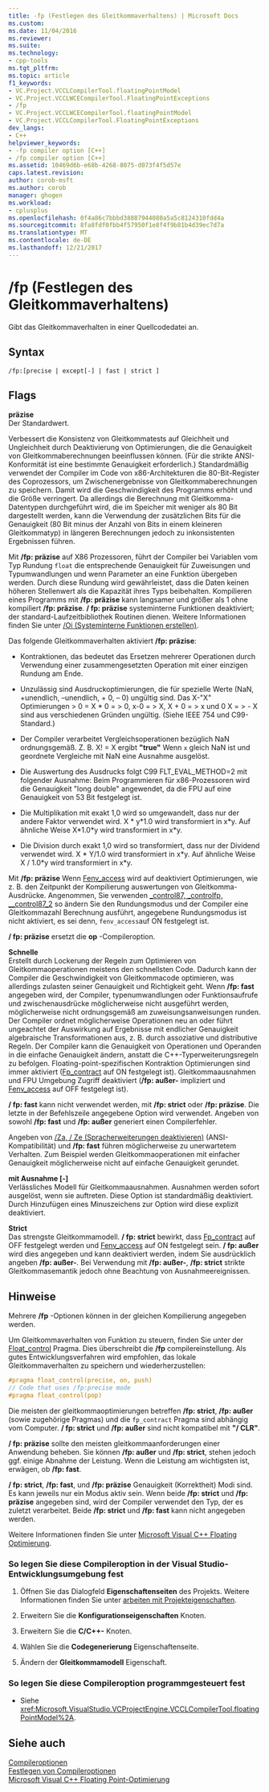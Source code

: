 ```yaml
---
title: -fp (Festlegen des Gleitkommaverhaltens) | Microsoft Docs
ms.custom: 
ms.date: 11/04/2016
ms.reviewer: 
ms.suite: 
ms.technology:
- cpp-tools
ms.tgt_pltfrm: 
ms.topic: article
f1_keywords:
- VC.Project.VCCLCompilerTool.floatingPointModel
- VC.Project.VCCLWCECompilerTool.FloatingPointExceptions
- /fp
- VC.Project.VCCLWCECompilerTool.floatingPointModel
- VC.Project.VCCLCompilerTool.FloatingPointExceptions
dev_langs:
- C++
helpviewer_keywords:
- -fp compiler option [C++]
- /fp compiler option [C++]
ms.assetid: 10469d6b-e68b-4268-8075-d073f4f5d57e
caps.latest.revision: 
author: corob-msft
ms.author: corob
manager: ghogen
ms.workload:
- cplusplus
ms.openlocfilehash: 0f4a86c7bbbd38887944080a5a5c8124310fdd4a
ms.sourcegitcommit: 8fa8fdf0fbb4f57950f1e8f4f9b81b4d39ec7d7a
ms.translationtype: MT
ms.contentlocale: de-DE
ms.lasthandoff: 12/21/2017
---
```

# <a name="fp-specify-floating-point-behavior"></a>/fp (Festlegen des Gleitkommaverhaltens)
Gibt das Gleitkommaverhalten in einer Quellcodedatei an.  
  
## <a name="syntax"></a>Syntax  
  
```  
/fp:[precise | except[-] | fast | strict ]  
```  
  
## <a name="flags"></a>Flags  
 **präzise**  
 Der Standardwert.  
  
 Verbessert die Konsistenz von Gleitkommatests auf Gleichheit und Ungleichheit durch Deaktivierung von Optimierungen, die die Genauigkeit von Gleitkommaberechnungen beeinflussen können. (Für die strikte ANSI-Konformität ist eine bestimmte Genauigkeit erforderlich.) Standardmäßig verwendet der Compiler im Code von x86-Architekturen die 80-Bit-Register des Coprozessors, um Zwischenergebnisse von Gleitkommaberechnungen zu speichern. Damit wird die Geschwindigkeit des Programms erhöht und die Größe verringert. Da allerdings die Berechnung mit Gleitkomma-Datentypen durchgeführt wird, die im Speicher mit weniger als 80 Bit dargestellt werden, kann die Verwendung der zusätzlichen Bits für die Genauigkeit (80 Bit minus der Anzahl von Bits in einem kleineren Gleitkommatyp) in längeren Berechnungen jedoch zu inkonsistenten Ergebnissen führen.  
  
 Mit **/fp: präzise** auf X86 Prozessoren, führt der Compiler bei Variablen vom Typ Rundung `float` die entsprechende Genauigkeit für Zuweisungen und Typumwandlungen und wenn Parameter an eine Funktion übergeben werden. Durch diese Rundung wird gewährleistet, dass die Daten keinen höheren Stellenwert als die Kapazität ihres Typs beibehalten. Kompilieren eines Programms mit **/fp: präzise** kann langsamer und größer als 1 ohne kompiliert **/fp: präzise**. **/ fp: präzise** systeminterne Funktionen deaktiviert; der standard-Laufzeitbibliothek Routinen dienen. Weitere Informationen finden Sie unter [/Oi (Systeminterne Funktionen erstellen)](../../build/reference/oi-generate-intrinsic-functions.md).  
  
 Das folgende Gleitkommaverhalten aktiviert **/fp: präzise**:  
  
-   Kontraktionen, das bedeutet das Ersetzen mehrerer Operationen durch Verwendung einer zusammengesetzten Operation mit einer einzigen Rundung am Ende.  
  
-   Unzulässig sind Ausdruckoptimierungen, die für spezielle Werte (NaN, +unendlich, –unendlich, + 0, – 0) ungültig sind. Das X-"X" Optimierungen > 0 = X * 0 = > 0, x-0 = > X, X + 0 = > x und 0 X = > - X sind aus verschiedenen Gründen ungültig. (Siehe IEEE 754 und C99-Standard.)  
  
-   Der Compiler verarbeitet Vergleichsoperationen bezüglich NaN ordnungsgemäß. Z. B. X! = X ergibt **"true"** Wenn `x` gleich NaN ist und geordnete Vergleiche mit NaN eine Ausnahme ausgelöst.  
  
-   Die Auswertung des Ausdrucks folgt C99 FLT_EVAL_METHOD=2 mit folgender Ausnahme: Beim Programmieren für x86-Prozessoren wird die Genauigkeit "long double" angewendet, da die FPU auf eine Genauigkeit von 53 Bit festgelegt ist.  
  
-   Die Multiplikation mit exakt 1,0 wird so umgewandelt, dass nur der andere Faktor verwendet wird. X * y\*1.0 wird transformiert in x\*y. Auf ähnliche Weise X\*1.0\*y wird transformiert in x\*y.  
  
-   Die Division durch exakt 1,0 wird so transformiert, dass nur der Dividend verwendet wird. X * Y/1.0 wird transformiert in x\*y. Auf ähnliche Weise X / 1.0\*y wird transformiert in x\*y.  
  
 Mit **/fp: präzise** Wenn [Fenv_access](../../preprocessor/fenv-access.md) wird auf deaktiviert Optimierungen, wie z. B. den Zeitpunkt der Kompilierung auswertungen von Gleitkomma-Ausdrücke. Angenommen, Sie verwenden [_control87, _controlfp, \__control87_2](../../c-runtime-library/reference/control87-controlfp-control87-2.md) so ändern Sie den Rundungsmodus und der Compiler eine Gleitkommazahl Berechnung ausführt, angegebene Rundungsmodus ist nicht aktiviert, es sei denn, `fenv_access`auf ON festgelegt ist.  
  
 **/ fp: präzise** ersetzt die **op** -Compileroption.  
  
 **Schnelle**  
 Erstellt durch Lockerung der Regeln zum Optimieren von Gleitkommaoperationen meistens den schnellsten Code. Dadurch kann der Compiler die Geschwindigkeit von Gleitkommacode optimieren, was allerdings zulasten seiner Genauigkeit und Richtigkeit geht. Wenn **/fp: fast** angegeben wird, der Compiler, typenumwandlungen oder Funktionsaufrufe und zwischenausdrücke möglicherweise nicht ausgeführt werden, möglicherweise nicht ordnungsgemäß am zuweisungsanweisungen runden. Der Compiler ordnet möglicherweise Operationen neu an oder führt ungeachtet der Auswirkung auf Ergebnisse mit endlicher Genauigkeit algebraische Transformationen aus, z. B. durch assoziative und distributive Regeln. Der Compiler kann die Genauigkeit von Operationen und Operanden in die einfache Genauigkeit ändern, anstatt die C++-Typerweiterungsregeln zu befolgen. Floating-point-spezifischen Kontraktion Optimierungen sind immer aktiviert ([Fp_contract](../../preprocessor/fp-contract.md) auf ON festgelegt ist). Gleitkommaausnahmen und FPU Umgebung Zugriff deaktiviert (**/fp: außer-** impliziert und [Fenv_access](../../preprocessor/fenv-access.md) auf OFF festgelegt ist).  
  
 **/ fp: fast** kann nicht verwendet werden, mit **/fp: strict** oder **/fp: präzise**. Die letzte in der Befehlszeile angegebene Option wird verwendet. Angeben von sowohl **/fp: fast** und **/fp: außer** generiert einen Compilerfehler.  
  
 Angeben von [/Za, / Ze (Spracherweiterungen deaktivieren)](../../build/reference/za-ze-disable-language-extensions.md) (ANSI-Kompatibilität) und **/fp: fast** führen möglicherweise zu unerwartetem Verhalten. Zum Beispiel werden Gleitkommaoperationen mit einfacher Genauigkeit möglicherweise nicht auf einfache Genauigkeit gerundet.  
  
 **mit Ausnahme [-]**  
 Verlässliches Modell für Gleitkommaausnahmen. Ausnahmen werden sofort ausgelöst, wenn sie auftreten. Diese Option ist standardmäßig deaktiviert. Durch Hinzufügen eines Minuszeichens zur Option wird diese explizit deaktiviert.  
  
 **Strict**  
 Das strengste Gleitkommamodell. **/ fp: strict** bewirkt, dass [Fp_contract](../../preprocessor/fp-contract.md) auf OFF festgelegt werden und [Fenv_access](../../preprocessor/fenv-access.md) auf ON festgelegt sein. **/ fp: außer** wird dies angegeben und kann deaktiviert werden, indem Sie ausdrücklich angeben **/fp: außer-**. Bei Verwendung mit **/fp: außer-**, **/fp: strict** strikte Gleitkommasemantik jedoch ohne Beachtung von Ausnahmeereignissen.  
  
## <a name="remarks"></a>Hinweise  
 Mehrere **/fp** -Optionen können in der gleichen Kompilierung angegeben werden.  
  
 Um Gleitkommaverhalten von Funktion zu steuern, finden Sie unter der [Float_control](../../preprocessor/float-control.md) Pragma. Dies überschreibt die **/fp** compilereinstellung. Als gutes Entwicklungsverfahren wird empfohlen, das lokale Gleitkommaverhalten zu speichern und wiederherzustellen:  
  
```cpp  
#pragma float_control(precise, on, push)  
// Code that uses /fp:precise mode  
#pragma float_control(pop)  
```  
  
 Die meisten der gleitkommaoptimierungen betreffen **/fp: strict**, **/fp: außer** (sowie zugehörige Pragmas) und die `fp_contract` Pragma sind abhängig vom Computer. **/ fp: strict** und **/fp: außer** sind nicht kompatibel mit **"/ CLR"**.  
  
 **/ fp: präzise** sollte den meisten gleitkommaanforderungen einer Anwendung beheben. Sie können **/fp: außer** und **/fp: strict**, stehen jedoch ggf. einige Abnahme der Leistung. Wenn die Leistung am wichtigsten ist, erwägen, ob **/fp: fast**.  
  
 **/ fp: strict**, **/fp: fast**, und **/fp: präzise** Genauigkeit (Korrektheit) Modi sind. Es kann jeweils nur ein Modus aktiv sein. Wenn beide **/fp: strict** und **/fp: präzise** angegeben sind, wird der Compiler verwendet den Typ, der es zuletzt verarbeitet. Beide **/fp: strict** und **/fp: fast** kann nicht angegeben werden.  
  
 Weitere Informationen finden Sie unter [Microsoft Visual C++ Floating Optimierung](http://msdn.microsoft.com/library/aa289157.aspx).  
  
### <a name="to-set-this-compiler-option-in-the-visual-studio-development-environment"></a>So legen Sie diese Compileroption in der Visual Studio-Entwicklungsumgebung fest  
  
1.  Öffnen Sie das Dialogfeld **Eigenschaftenseiten** des Projekts. Weitere Informationen finden Sie unter [arbeiten mit Projekteigenschaften](../../ide/working-with-project-properties.md).  
  
2.  Erweitern Sie die **Konfigurationseigenschaften** Knoten.  
  
3.  Erweitern Sie die **C/C++-** Knoten.  
  
4.  Wählen Sie die **Codegenerierung** Eigenschaftenseite.  
  
5.  Ändern der **Gleitkommamodell** Eigenschaft.  
  
### <a name="to-set-this-compiler-option-programmatically"></a>So legen Sie diese Compileroption programmgesteuert fest  
  
-   Siehe <xref:Microsoft.VisualStudio.VCProjectEngine.VCCLCompilerTool.floatingPointModel%2A>.  
  
## <a name="see-also"></a>Siehe auch  
 [Compileroptionen](../../build/reference/compiler-options.md)   
 [Festlegen von Compileroptionen](../../build/reference/setting-compiler-options.md)   
 [Microsoft Visual C++ Floating Point-Optimierung](http://msdn.microsoft.com/library/aa289157.aspx)